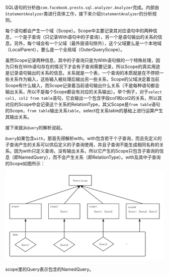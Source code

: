 SQL语句的分析由`com.facebook.presto.sql.analyzer.Analyzer`完成。内部由`StatementAnalyzer`类进行具体工作，接下来介绍`StatementAnalyzer`的分析规则。



每个语句都会产生一个域（Scope）。Scope中主要记录其对应语句中的两种信息，一个是子查询（只记录With语句中的子查询），另一个是语句输出的关系的信息。另外，每个域会有一个父域（最外层语句除外），这个父域要么是一个本地域（LocalParent），要么是一个全局域（OuterQueryScope）。

虽然Scope记录两种信息，其中的子查询只是为With语句做的一个特殊处理，因为只有在With语句存在的情况下才会有子查询需要记录，所以Scope的真实用途是记录语句输出的关系的信息。关系就是一个表，一个查询的本质就是在不停把一些关系作为输入，这些输入被处理后输出另一些关系，Scope的父域决定着当前Scope有什么输入，而Scope记录着当前语句输出什么关系（不是每种语句都会输出关系，所以不是每个Scope都会有对应的关系输出）。举个例子，对于`select col1, col2 from table`语句，它会输出一个包含字段col1和col2的关系，所以其对应的Scope中会记录这个关系的RelationType，其父Scope是`from table`语句的Scope，`from table`输出关系`table`，select在关系table的基础上进行运算产生其输出关系。



接下来就从`Query`的解析说起。

`Query`如果包含`with`，那首先得解析with。with包含若干个子查询，而且先定义的子查询产生的关系可以供后定义的子查询使用，并且子查询不能生成相同名称的关系。因为with只定义查询，没有输出关系，所以它产生的Scope只包含子查询的信息（即NamedQuery），而不会产生关系（即RelationType）。with及其中子查询的Scope如图所示：

![With](With.png)

scope里的Query表示包含的NamedQuery。